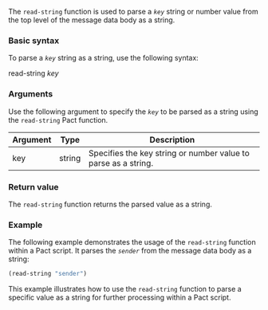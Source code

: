 The `read-string` function is used to parse a *`key`* string or number value from the top level of the message data body as a string.

### Basic syntax

To parse a *`key`* string as a string, use the following syntax:

read-string *key*

### Arguments

Use the following argument to specify the *`key`* to be parsed as a string using the `read-string` Pact function.

| Argument | Type | Description |
| --- | --- | --- |
| key | string | Specifies the key string or number value to parse as a string. |

### Return value

The `read-string` function returns the parsed value as a string.

### Example

The following example demonstrates the usage of the `read-string` function within a Pact script. It parses the *`sender`* from the message data body as a string:

```lisp
(read-string "sender")
```

This example illustrates how to use the `read-string` function to parse a specific value as a string for further processing within a Pact script.
